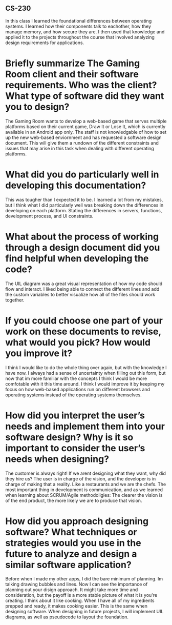 ## CS-230
In this class I learned the foundational differences between operating systems. I learned how their components talk to eachother, how they manage memory, and how secure they are. I then used that knowledge and applied it to the projects throughout the course that involved analyzing design requirements for applications. 

# Briefly summarize The Gaming Room client and their software requirements. Who was the client? What type of software did they want you to design?
  The Gaming Room wants to develop a web-based game that serves multiple platforms based on their current game, Draw It or Lose It, which is currently available in an Android app only. The staff is not knowledgable of how to set up the new web-based enviornment and has requested a software design document. This will give them a rundown of the different constraints and issues that may arise in this task when dealing with different operating platforms. 

# What did you do particularly well in developing this documentation?
  This was tougher than I expected it to be. I learned a lot from my mistakes, but I think what I did particularly well was breaking down the differences in developing on each platform. Stating the differences in servers, functions, development process, and UI constraints. 

# What about the process of working through a design document did you find helpful when developing the code?
  The UIL diagram was a great visual representation of how my code should flow and interact. I liked being able to connect the different lines and add the custom variables to better visualize how all of the files should work together. 

# If you could choose one part of your work on these documents to revise, what would you pick? How would you improve it?
  I think I would like to do the whole thing over again, but with the knowledge I have now. I always had a sense of uncertainty when filling out this form, but now that im more familiar with the concepts I think I would be more comfotable with it this time around. I think I would improve it by keeping my focus on how web-based applications run on different browsers and operating systems instead of the operating systems themselves.

# How did you interpret the user’s needs and implement them into your software design? Why is it so important to consider the user’s needs when designing?
  The customer is always right! If we arent designing what they want, why did they hire us? The user is in charge of the vision, and the developer is in charge of making that a reality. Like a restaurants and we are the chefs. The most important thing in development is communication, and as we learned when learning about SCRUM/Agile methodoligies: The clearer the vision is of the end product, the more likely we are to produce that vision. 

# How did you approach designing software? What techniques or strategies would you use in the future to analyze and design a similar software application?
  Before when I made my other apps, I did the bare minimum of planning. Im talking drawing bubbles and lines. Now I can see the importance of planning out your disign approach. It might take more time and consideration, but the payoff is a more stable picture of what it is you're creating. I think about it like cooking. When I have all of my ingredients prepped and ready, it makes cooking easier. This is the same when designing software. When designing in future projects, I will implement UIL diagrams, as well as pseudocode to layout the foundation. 
